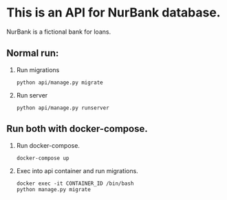 # This is an API for NurBank database.
NurBank is a fictional bank for loans.

## Normal run:
1. Run migrations
    ```shell
    python api/manage.py migrate
    ```
2. Run server
    ```shell
    python api/manage.py runserver
    ```

## Run both with docker-compose.
1. Run docker-compose.
    ```shell
    docker-compose up
    ```
2. Exec into api container and run migrations.
    ```shell
    docker exec -it CONTAINER_ID /bin/bash
    python manage.py migrate
    ```
